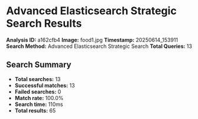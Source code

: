 # Advanced Elasticsearch Strategic Search Results

**Analysis ID:** a162cfb4
**Image:** food1.jpg
**Timestamp:** 20250614_153911
**Search Method:** Advanced Elasticsearch Strategic Search
**Total Queries:** 13

## Search Summary

- **Total searches:** 13
- **Successful matches:** 13
- **Failed searches:** 0
- **Match rate:** 100.0%
- **Search time:** 110ms
- **Total results:** 65

